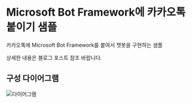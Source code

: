 # Microsoft Bot Framework에 카카오톡 붙이기 샘플

카카오톡에 Microsoft Bot Framework를 붙여서 챗봇을 구현하는 샘플

상세한 내용은 블로그 포스트 참조 바랍니다. 

## 구성 다이어그램 
![다이어그램](http://ilseokoh.com/wp-content/uploads/2017/06/kakao-diagram-1024x633.jpg)

